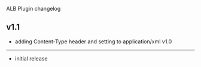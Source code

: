 ALB Plugin changelog

v1.1
-----

- adding Content-Type header and setting to application/xml
v1.0

-----

- initial release
